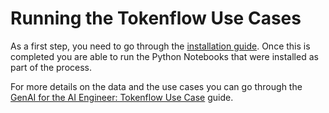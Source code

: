 # Running the Tokenflow Use Cases

As a first step, you need to go through the [installation guide](installation.md). Once this is completed you are able to run the Python Notebooks that were installed as part of the process.

For more details on the data and the use cases you can go through the [GenAI for the AI Engineer: Tokenflow Use Case](genai-tokenflow.md) guide.
